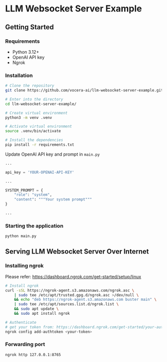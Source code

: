 # LLM Websocket Server Example

## Getting Started

### Requirements
 - Python 3.12+
 - OpenAI API key
 - Ngrok

### Installation
```bash
# Clone the repository
git clone https://github.com/vocera-ai/llm-websocket-server-example.git

# Enter into the directory
cd llm-websocket-server-example/

# Create virtual environment
python3 -m venv .venv

# Activate virtual environment
source .venv/bin/activate

# Install the dependencies
pip install -r requirements.txt
```

Update OpenAI API key and prompt in `main.py`
```py
...

api_key = 'YOUR-OPENAI-API-KEY'

...

SYSTEM_PROMPT = {
    "role": "system",
    "content": """Your system prompt"""
}

...
```

### Starting the application
```bash
python main.py
```

## Serving LLM Websocket Server Over Internet

### Installing ngrok
Please refer: https://dashboard.ngrok.com/get-started/setup/linux
```bash
# Install ngrok
curl -sSL https://ngrok-agent.s3.amazonaws.com/ngrok.asc \
	| sudo tee /etc/apt/trusted.gpg.d/ngrok.asc >/dev/null \
	&& echo "deb https://ngrok-agent.s3.amazonaws.com buster main" \
	| sudo tee /etc/apt/sources.list.d/ngrok.list \
	&& sudo apt update \
	&& sudo apt install ngrok

# Authenticate
# get your token from: https://dashboard.ngrok.com/get-started/your-authtoken
ngrok config add-authtoken <your-token>
```

### Forwarding port
```bash
ngrok http 127.0.0.1:8765
```